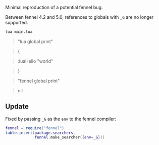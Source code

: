 Minimal reproduction of a potential fennel bug.

Between fennel 4.2 and 5.0, references to globals with `_G` are no longer
supported.

```sh
lua main.lua
```

> "lua global print"

> {

>   :luaHello "world"

> }

> "fennel global print"

> nil


## Update

Fixed by passing `_G` as the `env` to the fennel compiler:

```lua
fennel = require("fennel")
table.insert(package.searchers,
             fennel.make_searcher({env=_G}))
```
